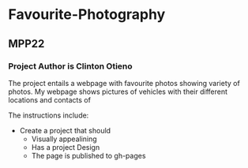 # Favourite-Photography
## MPP22

### Project Author is Clinton Otieno

The project entails a webpage with favourite photos showing variety of photos.
My webpage shows pictures of vehicles with their different locations and contacts of 


The instructions include: 
  - Create a project that should 
    - Visually appealining 
    - Has a project Design
    - The page is published to gh-pages

